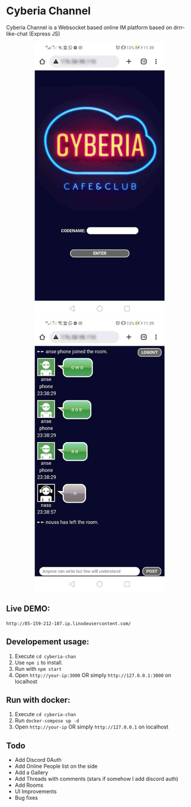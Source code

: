 # Cyberia Channel
Cyberia Channel is a Websocket based online IM platform based on drrr-like-chat (Express JS)

<p align="center">
  <img src="https://github.com/anas1412/cyberia-chan/blob/main/image1.jpg" width="350" title="image1">
  <img src="https://github.com/anas1412/cyberia-chan/blob/main/image2.jpg" width="350" alt="image2">
</p>

Live DEMO:
-----
`http://85-159-212-107.ip.linodeusercontent.com/`

Developement usage:
-----

1.	Execute `cd cyberia-chan` 
2.	Use `npm i` to install.
3.	Run with `npm start`
4.	Open `http://your-ip:3000` OR simply `http://127.0.0.1:3000` on localhost

Run with docker:
-----

1.	Execute `cd cyberia-chan` 
2.	Run `docker-compose up -d`
3.	Open `http://your-ip` OR simply `http://127.0.0.1` on localhost

Todo
-----
* Add Discord 0Auth
* Add Online People list on the side
* Add a Gallery
* Add Threads with comments (stars if somehow I add discord auth)
* Add Rooms
* UI Improvements
* Bug fixes
